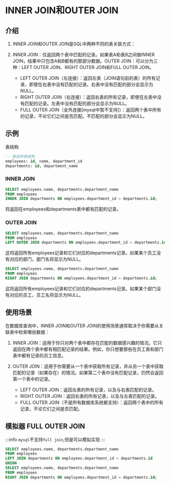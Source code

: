# INNER JOIN和OUTER JOIN

## 介绍

1. INNER JOIN和OUTER JOIN是SQL中两种不同的表关联方式：

2. INNER JOIN：仅返回两个表中匹配的记录。如果表A和表B之间做INNER JOIN，结果中只包含A和B都有的那部分数据。OUTER JOIN：可以分为三种：LEFT OUTER JOIN、RIGHT OUTER JOIN和FULL OUTER JOIN。
    - LEFT OUTER JOIN（左连接）：返回左表（JOIN语句前的表）的所有记录，即使在右表中没有匹配的记录。右表中没有匹配的部分会显示为NULL。
    - RIGHT OUTER JOIN（右连接）：返回右表的所有记录，即使在左表中没有匹配的记录。左表中没有匹配的部分会显示为NULL。
    - FULL OUTER JOIN（全外连接[mysql中暂不支持]）：返回两个表中所有的记录，不论它们之间是否匹配。不匹配的部分会显示为NULL。

## 示例

表结构

```sql
-- 假设的表结构
employees: id, name, department_id
departments: id, department_name
```

### INNER JOIN

```sql
SELECT employees.name, departments.department_name
FROM employees
INNER JOIN departments ON employees.department_id = departments.id;
```
将返回在employees和departments表中都有匹配的记录。

### OUTER JOIN

```sql
SELECT employees.name, departments.department_name
FROM employees
LEFT OUTER JOIN departments ON employees.department_id = departments.id;
```

这将返回所有employees记录和它们对应的departments记录。如果某个员工没有对应的部门，部门名将显示为NULL。

```sql
SELECT employees.name, departments.department_name
FROM employees
RIGHT JOIN departments ON employees.department_id = departments.id;
```

这将返回所有employees记录和它们对应的departments记录。如果某个部门没有对应的员工，员工名将显示为NULL。

## 使用场景

在数据库查询中，INNER JOIN和OUTER JOIN的使用场景通常取决于你需要从关联表中检索哪些数据：

1. INNER JOIN：适用于你只对两个表中都存在匹配的数据感兴趣的情况。它只返回在两个表中都有相匹配记录的结果。例如，你只想要那些在员工表和部门表中都有记录的员工信息。

2. OUTER JOIN：适用于你需要从一个表中获取所有记录，并从另一个表中获取匹配的记录（如果存在）的情况。如果第二个表中没有匹配记录，仍然会返回第一个表中的记录。

    - LEFT OUTER JOIN：返回左表的所有记录，以及与右表匹配的记录。
    - RIGHT OUTER JOIN：返回右表的所有记录，以及与左表匹配的记录。
    - FULL OUTER JOIN（不是所有数据库系统都支持）：返回两个表中的所有记录，不论它们之间是否匹配。

## 模拟器 FULL OUTER JOIN

:::info
`mysql`不支持`full join`,但是可以模拟实现
:::

```sql
SELECT employees.name, departments.department_name
FROM employees
LEFT JOIN departments ON employees.department_id = departments.id
UNION
SELECT employees.name, departments.department_name
FROM employees
RIGHT JOIN departments ON employees.department_id = departments.id;
```